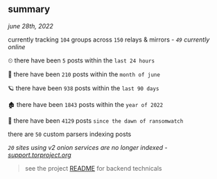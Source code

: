 
## summary
_june 28th, 2022_

currently tracking `104` groups across `150` relays & mirrors - _`49` currently online_

⏲ there have been `5` posts within the `last 24 hours`

🦈 there have been `210` posts within the `month of june`

🪐 there have been `938` posts within the `last 90 days`

🏚 there have been `1843` posts within the `year of 2022`

🦕 there have been `4129` posts `since the dawn of ransomwatch`

there are `50` custom parsers indexing posts

_`20` sites using v2 onion services are no longer indexed - [support.torproject.org](https://support.torproject.org/onionservices/v2-deprecation/)_

> see the project [README](https://github.com/joshhighet/ransomwatch#ransomwatch--) for backend technicals
